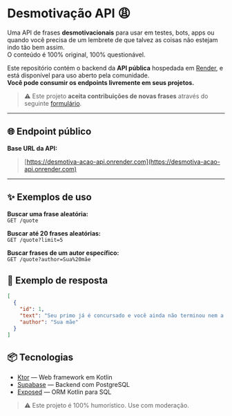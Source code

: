 # Desmotivação API 😩

Uma API de frases **desmotivacionais** para usar em testes, bots, apps ou quando você precisa de um lembrete de que talvez as coisas não estejam indo tão bem assim.  
O conteúdo é 100% original, 100% questionável.

Este repositório contém o backend da **API pública** hospedada em [Render](https://render.com), e está disponível para uso aberto pela comunidade.  
**Você pode consumir os endpoints livremente em seus projetos.**

> ⚠️ Este projeto **aceita contribuições de novas frases** através do seguinte [formulário](https://docs.google.com/forms/d/e/1FAIpQLSdpKVqVeNkiiEwa1afxBTb9uJK4V9-rDZ5BPAe57HeBiRsY7g/viewform?usp=header).

---

## 🌐 Endpoint público

**Base URL da API:**


> [https://desmotiva-acao-api.onrender.com](https://desmotiva-acao-api.onrender.com)



---

## ✨ Exemplos de uso

**Buscar uma frase aleatória:**  
`GET /quote`

**Buscar até 20 frases aleatórias:**  
`GET /quote?limit=5`

**Buscar frases de um autor específico:**  
`GET /quote?author=Sua%20mãe`

## 🧠 Exemplo de resposta

```json
[
  {
    "id": 1,
    "text": "Seu primo já é concursado e você ainda não terminou nem a faculdade",
    "author": "Sua mãe"
  }
]
````

## 📦 Tecnologias

* [Ktor](https://ktor.io/) — Web framework em Kotlin
* [Supabase](https://supabase.com/) — Backend com PostgreSQL
* [Exposed](https://github.com/JetBrains/Exposed) — ORM Kotlin para SQL


> ⚠️ Este projeto é 100% humorístico. Use com moderação.

